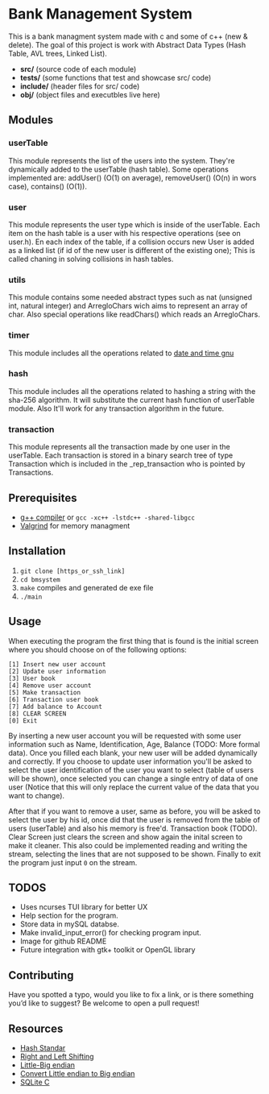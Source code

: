 # Bank Management System
This is a bank managment system made with c and some of c++ (new & delete). The goal of this project is work with Abstract Data Types (Hash Table, AVL trees, Linked List).

- **src/** (source code of each module)
- **tests/** (some functions that test and showcase src/ code)
- **include/** (header files for src/ code)
- **obj/** (object files and executbles live here)

## Modules
### userTable
This module represents the list of the users into the system. They're dynamically added to the userTable (hash table). Some operations implemented are: addUser() (O(1) on average), removeUser() (O(n) in wors case), contains() (O(1)).
### user
This module represents the user type which is inside of the userTable. Each item on the hash table is a user with his respective operations (see on user.h). En each index of the table, if a collision occurs new User is added as a linked list (if id of the new user is different of the existing one); This is called chaning in solving collisions in hash tables.
### utils
This module contains some needed abstract types such as nat (unsigned int, natural integer) and ArregloChars wich aims to represent an array of char. Also special operations like readChars() which reads an ArregloChars. 
### timer
This module includes all the operations related to [date and time gnu]('https://www.gnu.org/software/libc/manual/html_node/Date-and-Time.html')
### hash
This module includes all the operations related to hashing a string with the sha-256 algorithm. It will substitute the current hash function of userTable module. Also It'll work for any transaction algorithm in the future.
### transaction
This module represents all the transaction made by one user in the userTable. Each transaction is stored in a binary search tree of type Transaction which is included in the _rep_transaction who is pointed by Transactions.

## Prerequisites
- [g++ compiler](https://gcc.gnu.org) or `gcc -xc++ -lstdc++ -shared-libgcc`
- [Valgrind](https://valgrind.org) for memory managment 

## Installation
1. `git clone [https_or_ssh_link]`
2. `cd bmsystem`
3. `make` compiles and generated de exe file
4. `./main`

## Usage
When executing the program the first thing that is found is the initial screen where you should choose on of the following options: 

    [1] Insert new user account           
    [2] Update user information           
    [3] User book                         
    [4] Remove user account               
    [5] Make transaction                  
    [6] Transaction user book             
    [7] Add balance to Account            
    [8] CLEAR SCREEN                      
    [0] Exit                              

By inserting a new user account you will be requested with some user information such as Name, Identification, Age, Balance (TODO: More formal data). Once you filled each blank, your new user will be added dynamically and correctly. If you choose to update user information you'll be asked to select the user identification of the user you want to select (table of users will be shown), once selected you can change a single entry of data of one user (Notice that this will only replace the current value of the data that you want to change).

After that if you want to remove a user, same as before, you will be asked to select the user by his id, once did that the user is removed from the table of users (userTable) and also his memory is free'd. 
Transaction book (TODO).
Clear Screen just clears the screen and show again the inital screen to make it cleaner. This also could be implemented reading and writing the stream, selecting the lines that are not supposed to be shown. Finally to exit the program just input `0` on the stream.

## TODOS
- Uses ncurses TUI library for better UX
- Help section for the program.
- Store data in mySQL databse.
- Make invalid_input_error() for checking program input.
- Image for github README
- Future integration with gtk+ toolkit or OpenGL library

## Contributing
Have you spotted a typo, would you like to fix a link, or is there something you’d like to suggest? Be welcome to open a pull request!

## Resources
- [Hash Standar](https://nvlpubs.nist.gov/nistpubs/FIPS/NIST.FIPS.180-4.pdf)
- [Right and Left Shifting](https://www.geeksforgeeks.org/left-shift-right-shift-operators-c-cpp/)
- [Little-Big endian](https://www.geeksforgeeks.org/little-and-big-endian-mystery/)
- [Convert Little endian to Big endian](https://stackoverflow.com/questions/19275955/convert-little-endian-to-big-endian)
- [SQLite C](https://www.sqlite.org/index.html)
